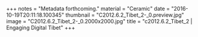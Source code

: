 +++
notes = "Metadata forthcoming."
material = "Ceramic"
date = "2016-10-19T20:11:18.100345"
thumbnail = "C2012.6.2_Tibet_2-_0.preview.jpg"
image = "C2012.6.2_Tibet_2-_0.2000x2000.jpg"
title = "c2012.6.2_Tibet_2 | Engaging Digital Tibet"
+++
